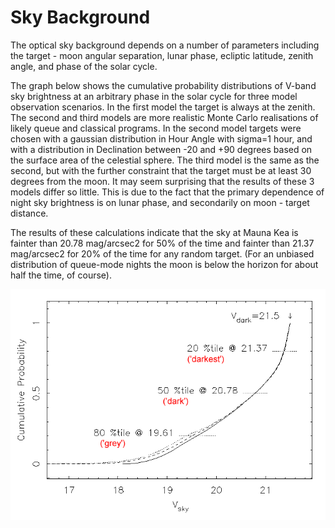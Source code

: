 # Sky Background

The optical sky background depends on a number of parameters including the target - moon angular separation, lunar phase, ecliptic latitude, zenith angle, and phase of the solar cycle.

The graph below shows the cumulative probability distributions of V-band sky brightness at an arbitrary phase in the solar cycle for three model observation scenarios. In the first model the target is always at the zenith. The second and third models are more realistic Monte Carlo realisations of likely queue and classical programs. In the second model targets were chosen with a gaussian distribution in Hour Angle with sigma=1 hour, and with a distribution in Declination between -20 and +90 degrees based on the surface area of the celestial sphere. The third model is the same as the second, but with the further constraint that the target must be at least 30 degrees from the moon. It may seem surprising that the results of these 3 models differ so little. This is due to the fact that the primary dependence of night sky brightness is on lunar phase, and secondarily on moon - target distance.

The results of these calculations indicate that the sky at Mauna Kea is fainter than 20.78 mag/arcsec2 for 50% of the time and fainter than 21.37 mag/arcsec2 for 20% of the time for any random target. (For an unbiased distribution of queue-mode nights the moon is below the horizon for about half the time, of course).

![Sky brightness probability distribution](/constraints/main/skybrightness.gif)
